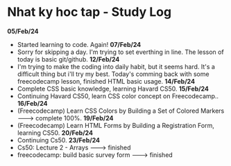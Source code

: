 # Nhat ky hoc tap - Study Log
**05/Feb/24** 
- Started learning to code. Again!
**07/Feb/24** 
- Sorry for skipping a day. I'm trying to set everthing in line. The lesson of today is basic git/github.
**12/Feb/24** 
- I'm trying to make the coding into daily habit, but it seems hard. It's a difficult thing but i'll try my best. Today's comming back with some freecodecamp lesson, finished HTML basic usage.
**14/Feb/24** 
- Complete CSS basic knowledge, learning Havard CS50.
**15/Feb/24** 
- Continuing Havard CS50, learn CSS color concept on Freecodecamp..
**16/Feb/24** 
- (Freecodecamp) Learn CSS Colors by Building a Set of Colored Markers ---> complete 100%.
**19/Feb/24** 
- (Freecodecamp) Learn HTML Forms by Building a Registration Form, learning CS50.
**20/Feb/24** 
- Continuing Cs50.
**23/Feb/24**
- Cs50: Lecture 2 - Arrays ---> finished
- freecodecamp: build basic survey form ---> finished